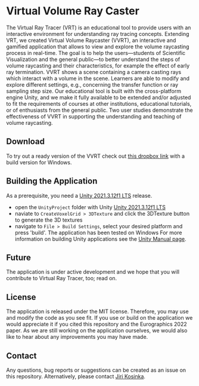# Virtual Volume Ray Caster
The Virtual Ray Tracer (VRT) is an educational tool to provide users with an interactive environment for understanding ray tracing concepts. Extending VRT, we created Virtual Volume Raycaster (VVRT), an interactive and gamified application that allows to view and explore the volume raycasting process in real-time. The goal is to help the users—students of Scientific Visualization and the general public—to better understand the steps of volume raycasting and their characteristics, for example the effect of early ray termination. VVRT shows a scene containing a camera casting rays which interact with a volume in the scene. Learners are able to modify and explore different settings, e.g., concerning the transfer function or ray sampling step size. Our educational tool is built with the cross-platform engine Unity, and we make it fully available to be extended and/or adjusted to fit the requirements of courses at other institutions, educational tutorials, or of enthusiasts from the general public. Two user studies demonstrate the effectiveness of VVRT in supporting the understanding and teaching of volume raycasting.

## Download
To try out a ready version of the VVRT check out [this dropbox link](https://www.dropbox.com/scl/fi/8v9twlgzl93lwkpo2akyv/VVRT_Windows_Build.zip?rlkey=5kp8v5ynlatyuf1jn6g4gknch&st=eudf00n1&dl=0) with a build version for Windows.

## Building the Application

As a prerequisite, you need a [Unity 2021.3.12f1 LTS](https://unity3d.com/unity/qa/lts-releases) release. 

- open the `UnityProject` folder with Unity [Unity 2021.3.12f1 LTS](https://unity3d.com/unity/qa/lts-releases)
- naviate to `CreateVoxelGrid > 3DTexture` and click the 3DTexture button to generate the 3D textures
- navigate to `File > Build Settings`, select your desired platform and press 'build'. The application has been tested on Windows
For more information on building Unity applications see the [Unity Manual page](https://docs.unity3d.com/Manual/BuildSettings.html).

## Future

The application is under active development and we hope that you will contribute to Virtual Ray Tracer, too; read on.

## License

The application is released under the MIT license. Therefore, you may use and modify the code as you see fit. If you use or build on the application we would appreciate it if you cited this repository and the Eurographics 2022 paper. As we are still working on the application ourselves, we would also like to hear about any improvements you may have made.

## Contact

Any questions, bug reports or suggestions can be created as an issue on this repository. Alternatively, please contact [Jiri Kosinka](http://www.cs.rug.nl/svcg/People/JiriKosinka).
